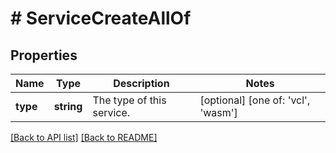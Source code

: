 # # ServiceCreateAllOf

## Properties

Name | Type | Description | Notes
------------ | ------------- | ------------- | -------------
**type** | **string** | The type of this service. | [optional]  [one of: 'vcl', 'wasm']


[[Back to API list]](../../README.md#endpoints) [[Back to README]](../../README.md)
